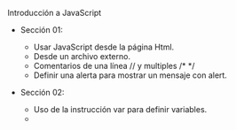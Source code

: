 Introducción a JavaScript

- Sección 01:

    - Usar JavaScript desde la página Html.
    - Desde un archivo externo.
    - Comentarios de una línea // y multiples /* */
    - Definir una alerta para mostrar un mensaje con alert.

- Sección 02:

    - Uso de la instrucción var para definir variables.
    - 
